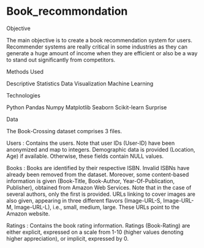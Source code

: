 # Book_recommondation

Objective

The main objective is to create a book recommendation system for users. Recommender systems are really critical in some industries as they can generate a huge amount of income when they are efficient or also be a way to stand out significantly from competitors.

Methods Used

Descriptive Statistics Data Visualization Machine Learning

Technologies

Python Pandas Numpy Matplotlib Seaborn Scikit-learn Surprise

Data

The Book-Crossing dataset comprises 3 files.

Users : Contains the users. Note that user IDs (User-ID) have been anonymized and map to integers. Demographic data is provided (Location, Age) if available. Otherwise, these fields contain NULL values.

Books : Books are identified by their respective ISBN. Invalid ISBNs have already been removed from the dataset. Moreover, some content-based information is given (Book-Title, Book-Author, Year-Of-Publication, Publisher), obtained from Amazon Web Services. Note that in the case of several authors, only the first is provided. URLs linking to cover images are also given, appearing in three different flavors (Image-URL-S, Image-URL-M, Image-URL-L), i.e., small, medium, large. These URLs point to the Amazon website.

Ratings : Contains the book rating information. Ratings (Book-Rating) are either explicit, expressed on a scale from 1-10 (higher values denoting higher appreciation), or implicit, expressed by 0.
